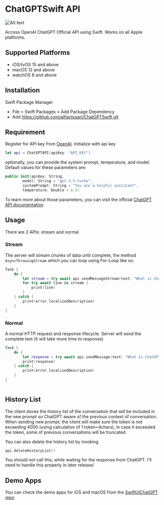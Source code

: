 # ChatGPTSwift API

![Alt text](https://imagizer.imageshack.com/v2/640x480q90/923/c9MPBA.png "image")

Access OpenAI ChatGPT Official API using Swift. Works on all Apple platforms.

## Supported Platforms

- iOS/tvOS 15 and above
- macOS 12 and above
- watchOS 8 and above

## Installation

Swift Package Manager
- File > Swift Packages > Add Package Dependency
- Add https://github.com/alfianlosari/ChatGPTSwift.git

## Requirement

Register for API key from [OpenAI](https://openai.com/api). Initialize with api key

```swift
let api = ChatGPTAPI(apiKey: "API_KEY")
```

optionally, you can provide the system prompt, temperature, and model. Default values for these parameters are:
```swift
public init(apiKey: String,
        model: String = "gpt-3.5-turbo",
        systemPrompt: String = "You are a helpful assistant",
        temperature: Double = 0.5)
```

To learn more about those parameters, you can visit the official [ChatGPT API documentation](https://platform.openai.com/docs/guides/chat/introduction)

## Usage

There are 2 APIs: stream and normal

### Stream

The server will stream chunks of data until complete, the method `AsyncThrowingStream` which you can loop using For-Loop like so:

```swift
Task {
    do {
        let stream = try await api.sendMessageStream(text: "What is ChatGPT?")
        for try await line in stream {
            print(line)
        }
    } catch {
        print(error.localizedDescription)
    }
}
```

### Normal
A normal HTTP request and response lifecycle. Server will send the complete text (it will take more time to response)

```swift
Task {
    do {
        let response = try await api.sendMessage(text: "What is ChatGPT?")
        print(response)
    } catch {
        print(error.localizedDescription)
    }
}
        
```

## History List

The client stores the history list of the conversation that will be included in the new prompt so ChatGPT aware of the previous context of conversation. When sending new prompt, the client will make sure the token is not exceeding 4000 (using calculation of 1 token=4chars), in case it exceeded the token, some of previous conversations will be truncated

You can also delete the history list by invoking
```swift
api.deleteHistoryList()
```

You should not call this, while waiting for the response from ChatGPT. I'll need to handle this properly in later release/


## Demo Apps
You can check the demo apps for iOS and macOS from the [SwiftUIChatGPT repo](https://github.com/alfianlosari/ChatGPTSwiftUI)
